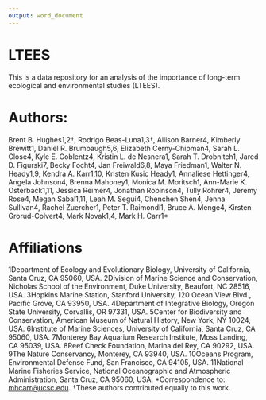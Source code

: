 ```yaml
---
output: word_document
---
```

# LTEES
This is a data repository for an analysis of the importance of long-term ecological and environmental studies (LTEES).

# Authors:
Brent B. Hughes1,2†, Rodrigo Beas-Luna1,3†, Allison Barner4, Kimberly Brewitt1, Daniel R. Brumbaugh5,6, Elizabeth Cerny-Chipman4, Sarah L. Close4, Kyle E. Coblentz4, Kristin L. de Nesnera1, Sarah T. Drobnitch1, Jared D. Figurski7, Becky Focht4, Jan Freiwald6,8, Maya Friedman1, Walter N. Heady1,9, Kendra A. Karr1,10, Kristen Kusic Heady1, Annaliese Hettinger4, Angela Johnson4, Brenna Mahoney1, Monica M. Moritsch1, Ann-Marie K. Osterback1,11, Jessica Reimer4, Jonathan Robinson4, Tully Rohrer4, Jeremy Rose4, Megan Sabal1,11, Leah M. Segui4, Chenchen Shen4, Jenna Sullivan4, Rachel Zuercher1, Peter T. Raimondi1, Bruce A. Menge4, Kirsten Grorud-Colvert4, Mark Novak1,4, Mark H. Carr1*

# Affiliations
1Department of Ecology and Evolutionary Biology, University of California, Santa Cruz, CA 95060, USA.
2Division of Marine Science and Conservation, Nicholas School of the Environment, Duke University, Beaufort, NC 28516, USA.
3Hopkins Marine Station, Stanford University, 120 Ocean View Blvd., Pacific Grove, CA 93950, USA.
4Department of Integrative Biology, Oregon State University, Corvallis, OR 97331, USA.
5Center for Biodiversity and Conservation, American Museum of Natural History, New York, NY 10024, USA.
6Institute of Marine Sciences, University of California, Santa Cruz, CA 95060, USA.
7Monterey Bay Aquarium Research Institute, Moss Landing, CA 95039, USA.
8Reef Check Foundation, Marina del Rey, CA 90292, USA.
9The Nature Conservancy, Monterey, CA 93940, USA.
10Oceans Program, Environmental Defense Fund, San Francisco, CA 94105, USA.
11National Marine Fisheries Service, National Oceanographic and Atmospheric Administration, Santa Cruz, CA 95060, USA.
*Correspondence to: mhcarr@ucsc.edu.
†These authors contributed equally to this work.

